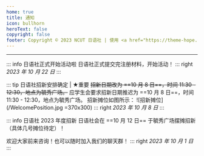```yaml
---
home: true
title: 通知
icon: bullhorn
heroText: false
copyright: false
footer: Copyright © 2023 NCUT 日语社 | 使用 <a href="https://theme-hope.vuejs.press/zh/" target="_blank">VuePress Theme Hope</a> 主题 | MIT 协议 
---
```

---

<!-- 
本页由一个一个的卡片竖直排列而成。每个卡片的格式如下：

::: {卡片样式，可为 info、tip 等，具体参照主题文档} {卡片标题}
{卡片内容，可正常用 Markdown 语法书写}
::: right // 右对齐
{*发布时间*} // * 表示斜体
:::

 -->

::: info 日语社正式开始活动啦
日语社正式提交完注册材料，开始活动！
::: right 
*2023 年 10 月 22 日*
:::

::: tip 日语社招新安排确定 | ★重要
~~招新日期改为 ==10 月 8 日==，时间 11:30 - 12:30，地点为毓秀广场。~~
应学生会要求招新日期推迟为 ==10 月 8 日==，时间 11:30 - 12:30，地点为毓秀广场。
招新摊位如图所示：
![招新摊位](/WelcomePosition.jpg =370x300)
::: right
*2023 年 10 月 8 日*
:::

::: info 日语社 2023 年度招新
日语社会在 ==10 月 12 日== 于毓秀广场摆摊招新（具体几号摊位待定）！

欢迎大家前来咨询！也可以随时加入我们的聊天群！
::: right
*2023 年 10 月 1 日*
:::